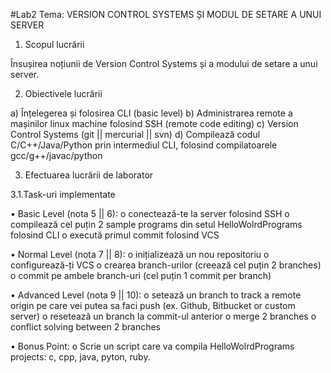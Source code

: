 #Lab2
Tema: VERSION CONTROL SYSTEMS ȘI MODUL DE SETARE A UNUI SERVER

1.	Scopul lucrării

Însușirea noțiunii de Version Control Systems și a modului de setare a unui server.

2.	Obiectivele lucrării

a)	Înțelegerea și folosirea CLI (basic level)
b)	Administrarea remote a mașinilor linux machine folosind SSH (remote code editing)
c)	Version Control Systems (git || mercurial || svn)
d)	Compilează codul C/C++/Java/Python prin intermediul CLI, folosind compilatoarele gcc/g++/javac/python

3.	Efectuarea lucrării de laborator

3.1.Task-uri implementate 

•  Basic Level (nota 5 || 6): 
o	conectează-te la server folosind SSH
o	compilează cel puțin 2 sample programs din setul HelloWolrdPrograms folosind CLI
o	execută primul commit folosind VCS

•  Normal Level (nota 7 || 8): 
o	inițializează un nou repositoriu
o	configurează-ți VCS
o	crearea branch-urilor (creează cel puțin 2 branches)
o	commit pe ambele branch-uri (cel puțin 1 commit per branch)

•  Advanced Level (nota 9 || 10): 
o	setează un branch to track a remote origin pe care vei putea sa faci push (ex. Github, Bitbucket or custom server)
o	resetează un branch la commit-ul anterior
o	merge 2 branches
o	conflict solving between 2 branches

•  Bonus Point: 
o	Scrie un script care va compila HelloWolrdPrograms projects: c, cpp, java, pyton, ruby.

